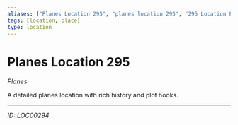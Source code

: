 ```yaml
---
aliases: ["Planes Location 295", "planes location 295", "295 Location Planes"]
tags: [location, place]
type: location
---
```


# Planes Location 295

*Planes*

A detailed planes location with rich history and plot hooks.

---
*ID: LOC00294*